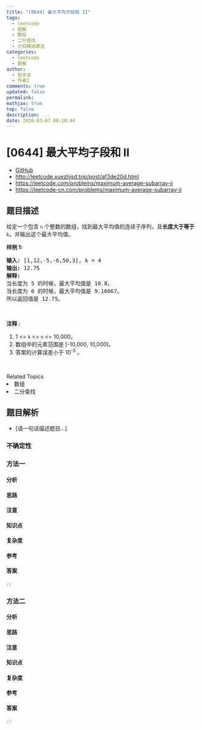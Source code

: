 ```yaml
---
title: "[0644] 最大平均子段和 II"
tags:
  - leetcode
  - 题解
  - 数组
  - 二分查找
  - 力扣精选算法
categories:
  - leetcode
  - 题解
author:
  - 张学志
  - 作者2
comments: true
updated: false
permalink:
mathjax: true
top: false
description: ...
date: 2020-03-07 00:10:44
---
```



# [0644] 最大平均子段和 II
* [GitHub](https://github.com/algoboy101/LeetCodeCrowdsource/tree/master/_posts/QA/%5B0644%5D%20%E6%9C%80%E5%A4%A7%E5%B9%B3%E5%9D%87%E5%AD%90%E6%AE%B5%E5%92%8C%20II.md)
* http://leetcode.xuezhisd.top/post/af3de20d.html
* https://leetcode.com/problems/maximum-average-subarray-ii
* https://leetcode-cn.com/problems/maximum-average-subarray-ii


## 题目描述

<p>给定一个包含 <code>n</code> 个整数的数组，找到最大平均值的连续子序列，且<strong>长度大于等于</strong> <code>k</code>。并输出这个最大平均值。</p>

<p><strong>样例 1:</strong></p>

<pre><strong>输入:</strong> [1,12,-5,-6,50,3], k = 4
<strong>输出:</strong> 12.75
<strong>解释:</strong>
当长度为 5 的时候，最大平均值是 10.8，
当长度为 6 的时候，最大平均值是 9.16667。
所以返回值是 12.75。
</pre>

<p>&nbsp;</p>

<p><strong>注释 :</strong></p>

<ol>
	<li>1 &lt;= <code>k</code> &lt;= <code>n</code> &lt;= 10,000。</li>
	<li>数组中的元素范围是 [-10,000, 10,000]。</li>
	<li>答案的计算误差小于 10<sup>-5</sup>&nbsp;。</li>
</ol>

<p>&nbsp;</p>
<div><div>Related Topics</div><div><li>数组</li><li>二分查找</li></div></div>


## 题目解析
* [请一句话描述题目...]

### 不确定性


### 方法一

#### 分析

#### 思路

#### 注意

#### 知识点

#### 复杂度

#### 参考

#### 答案

```cpp
//
```


### 方法二

#### 分析

#### 思路

#### 注意

#### 知识点

#### 复杂度

#### 参考

#### 答案

```cpp
//
```


